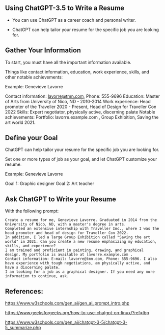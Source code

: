 ## Using ChatGPT-3.5 to Write a Resume

* You can use ChatGPT as a career coach and personal writer.

* ChatGPT can help tailor your resume for the specific job you are looking for.

## Gather Your Information

To start, you must have all the important information available.

Things like contact information, education, work experience, skills, and other notable achievements:

Example: Genevieve Lavorre

Contact information: lavorre@tmn.com, Phone: 555-9696
Education: Master of Arts from University of Nico, ND - 2010-2014
Work experience: Head promoter of the Traveller 2020 - Present, Head of Design for Traveller Con 2022
Skills: Expert negotiator, physically active, discerning palate
Notable achievements: Portfolio: lavorre.example.com , Group Exhibition, Saving the art world 2021.

## Define your Goal

ChatGPT can help tailor your resume for the specific job you are looking for.

Set one or more types of job as your goal, and let ChatGPT customize your resume.

Example: Genevieve Lavorre

Goal 1: Graphic designer
Goal 2: Art teacher

## Ask ChatGPT to Write your Resume

With the following prompt:
```
Create a resume for me, Genevieve Lavorre. Graduated in 2014 from the University of Nico, ND, with a master's degree in arts.
Completed an extensive internship with Traveller Inc., where I was the head promoter and head of design for Traveller Con 2022.
In addition, I led a large Group Exhibition called "Saving the art world" in 2021. Can you create a new resume emphasizing my education, skills, and experience?
I am trained and proficient in painting, drawing, and graphical design. My portfolio is available at lavorre.example.com .
Contact information: E-mail: lavorre@tmn.com, Phone: 555-9696. I also have experience with tough negotiations, am physically active, and have a discerning palate.
I am looking for a job as a graphical designer. If you need any more information to continue, ask.

```

## References:

https://www.w3schools.com/gen_ai/gen_ai_prompt_intro.php

https://www.geeksforgeeks.org/how-to-use-chatgpt-on-linux/?ref=lbp


https://www.w3schools.com/gen_ai/chatgpt-3-5/chatgpt-3-5_summarize.php
